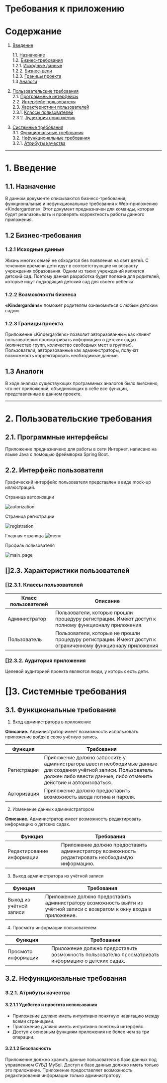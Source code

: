# Требования к приложению


# [](https://github.com/IvanZubarevich/Kindergarden-records/blob/main/docs/SRS.md)Содержание

1.  [Введение](https://github.com/IvanZubarevich/Kindergarden-records/blob/main/docs/SRS.md#introduction)

    1.1.  [Назначение](https://github.com/IvanZubarevich/Kindergarden-records/blob/main/docs/SRS.md#appointment)  
    1.2.  [Бизнес-требования](https://github.com/IvanZubarevich/Kindergarden-records/blob/main/docs/SRS.md#business_requirement)  
    1.2.1.  [Исходные данные](https://github.com/IvanZubarevich/Kindergarden-records/blob/main/docs/SRS.md#initial_data)  
    1.2.2.  [Бизнес-цели](https://github.com/IvanZubarevich/Kindergarden-records/blob/main/docs/SRS.md#business_goals)  
    1.2.3.  [Границы проекта](https://github.com/IvanZubarevich/Kindergarden-records/blob/main/docs/SRS.md#project_boundaries)  
    1.3  [Аналоги](https://github.com/IvanZubarevich/Kindergarden-records/blob/main/docs/SRS.md#analogues)

3.  [Пользовательские требования](https://github.com/IvanZubarevich/Kindergarden-records/blob/main/docs/SRS.mdd#users_requirements)  
    2.1.  [Программные интерфейсы](https://github.com/IvanZubarevich/Kindergarden-records/blob/main/docs/SRS.md#software_interfaces)  
    2.2.  [Интерфейс пользователя](https://github.com/IvanZubarevich/Kindergarden-records/blob/main/docs/SRS.md#user_interface)  
    2.3.  [Характеристики пользователей](https://github.com/belarus01/Messenger/blob/master/docs/Requirements/Requirements.md#user_characteristics)  
    2.3.1.  [Классы пользователей](https://github.com/belarus01/Messenger/blob/master/docs/Requirements/Requirements.md#user_classes)  
    2.3.2.  [Аудитория приложения](https://github.com/belarus01/Messenger/blob/master/docs/Requirements/Requirements.md#application_audience)

4.  [Системные требования](https://github.com/belarus01/Messenger/blob/master/docs/Requirements/Requirements.md#system_requirements)  
    3.1.  [Функциональные требования](https://github.com/belarus01/Messenger/blob/master/docs/Requirements/Requirements.md#functional_requirements)  
    3.2.  [Нефункциональные требования](https://github.com/belarus01/Messenger/blob/master/docs/Requirements/Requirements.md#non-functional_requirements)  
    3.2.1.  [Атрибуты качества](https://github.com/belarus01/Messenger/blob/master/docs/Requirements/Requirements.md#quality_attributes)  


----------

# [](https://github.com/IvanZubarevich/Kindergarden-records/blob/main/docs/SRS.md#introduction)1. Введение

## [](https://github.com/IvanZubarevich/Kindergarden-records/blob/main/docs/SRS.md)1.1. Назначение

В данном документе описываются бизнесс-требования, функциональные и нефункциональные требования к Web-приложению «Kindergardens». Этот документ предназначен для команды, которая будет реализовывать и проверять корректность работы данного приложения.

## [](https://github.com/IvanZubarevich/Kindergarden-records/blob/main/docs/SRS.md)1.2 Бизнес-требования

### [](https://github.com/IvanZubarevich/Kindergarden-records/blob/main/docs/SRS.md)1.2.1 Исходные данные
Жизнь многих семей не обходится без появления на свет детей. С течением времени дети идут в соответствующие их возрасту учреждения образования. Одним из таких учреждений является детский сад. Поэтому данная разработка будет полезна для родителей, которые ищут подходящий детский сад для своего ребенка.

### [](https://github.com/IvanZubarevich/Kindergarden-records/blob/main/docs/SRS.md)1.2.2 Возможности бизнеса

**«Kindergardens»**  поможет родителям ознакомиться с любым детским садом.

### [](https://github.com/IvanZubarevich/Kindergarden-records/blob/main/docs/SRS.md)1.2.3 Границы проекта

Приложение «Kindergardens» позволит авторизованным как клиент пользователям просматривать информацию о детских садах (количество групп, количество свободных мест в группах). Пользователи, авторизованные как администраторы, получат возможность корректировать необходимые данные.


## [](https://github.com/IvanZubarevich/Kindergarden-records/blob/main/docs/SRS.md)1.3 Аналоги

В ходе анализа существующих программных аналогов было выяснено, что нет приложений, объединяющих в себе все функции, представленные в данном проекте.

----------

# [](https://github.com/IvanZubarevich/Kindergarden-records/blob/main/docs/SRS.md)2. Пользовательские требования

## [](https://github.com/IvanZubarevich/Kindergarden-records/blob/main/docs/SRS.md)2.1. Программные интерфейсы

Приложение предназначено для работы в сети Интернет, написано на языке Java с помощью фреймворка Spring Boot. 

## [](https://github.com/IvanZubarevich/Kindergarden-records/blob/main/docs/SRS.md)2.2. Интерфейс пользователя

Графический интерфейс пользователя представлен в виде mock-up иллюстраций.


Страница авторизации

![autorization](https://github.com/belarus01/Messenger/blob/master/docs/Requirements/mockups/Login.png)

Страница регистрации

![registration](https://github.com/belarus01/Messenger/blob/master/docs/Requirements/mockups/Registration.png)


Главная страница
![menu](https://github.com/belarus01/Messenger/blob/master/docs/Requirements/mockups/MainPage.png)

Профиль пользователя

![main_page](https://github.com/belarus01/Messenger/blob/master/docs/Requirements/mockups/Profile.png)


## []2.3. Характеристики пользователей

### []2.3.1. Классы пользователей
| Класс пользователей |Описание  |
|--|--|
|Администратор|Пользователи, которые прошли процедуру регистрации. Имеют доступ к полному функционалу приложения.|
|Пользователь|Пользователи, которые не прошли процедуру регистрации. Имеют доступ к ограниченному функционалу приложения|

### []2.3.2. Аудитория приложения

Целевой аудиторией проекта являются люди, у которых есть дети.




# []3. Системные требования

## [](https://github.com/IvanZubarevich/Kindergarden-records/blob/main/docs/SRS.md)3.1. Функциональные требования

1.  Вход администратора в приложение

**Описание.**
Администратор имеет возможность использовать приложение войдя в свою учётную запись.

|Функция|Требования  |
|--|--|
| Регистрация | Приложение должно запросить у администратора ввести необходимые данные для создания учётной записи. Пользователь должен либо ввести данные, либо отменить действие и авторизоваться. |
|Авторизация|Приложение должно предоставить возможность ввода логина и пароля.|


2.  Изменение данных администратором

**Описание.** Администратор имеет возможность редактировать информацию о детских садах.

|Функция  | Требования |
|--|--|
|Редактирование информации|Приложение должно предоставить  администратору возможность редактировать необходимую информацию.|

3.  Выход администратора из учётной записи

| Функция |Требования  |
|--|--|
|Выход из учётной записи| Приложение должно предоставить администратору возможность выйти из учётной записи с возвратом к окну входа в приложение. |

4. Просмотр информации пользователем

|Функция|Требования|
|--|--|
|Просмотр информации|Приложение должно предоставить возможность пользователю просматривать информацию о детских садах.|


## [](https://github.com/IvanZubarevich/Kindergarden-records/blob/main/docs/SRS.md)3.2. Нефункциональные требования

### [](https://github.com/IvanZubarevich/Kindergarden-records/blob/main/docs/SRS.md)3.2.1. Атрибуты качества

#### [](https://github.com/IvanZubarevich/Kindergarden-records/blob/main/docs/SRS.md)3.2.1.1 Удобство и простота использвания

-   Приложение должно иметь интуитивно понятную навигацию между всеми страницами.
-   Приложение должно иметь интуитивно понятный интерфейс.
-   Доступ к основным функциям приложения не более чем за три операции.

#### [](https://github.com/IvanZubarevich/Kindergarden-records/blob/main/docs/SRS.md)3.2.1.2 Безопасность

Приложение должно хранить данные пользователя в базе данных под управлением СУБД MySql. Доступ к базе данных должно иметь только это приложение.
Приложение предоставляет возможность редактирования информации только администратору.
